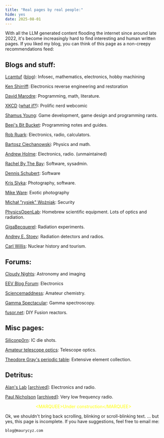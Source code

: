 ```yaml
---
title: "Real pages by real people:"
hide: yes
date: 2025-08-01
---
```


With all the LLM generated content flooding the internet since around late 2022, it's become increasingly hard to find interesting and human written pages. 
If you liked my blog, you can think of this page as a non-creepy recommendations feed:

## Blogs and stuff:

[Lcamtuf](https://lcamtuf.coredump.cx/) ([blog](https://lcamtuf.substack.com/)):
Infosec, mathematics, electronics, hobby machining

[Ken Shirriff](https://www.righto.com/): Electronics reverse engineering and restoration

[David Marodre](http://www.madore.org/~david/): Programming, math, literature.

[XKCD](https://xkcd.com/) ([what if?](https://what-if.xkcd.com/)): Prolific nerd webcomic

[Shamus Young](https://www.shamusyoung.com/): Game development, game design and programming rants.

[Beej's Bit Bucket](https://beej.us/blog/): Programming notes and guides.

[Rob Ruark](http://robruark.com/): Electronics, radio, calculators. 

[Bartosz Ciechanowski](https://ciechanow.ski/): Physics and math. 

[Andrew Holme](http://www.aholme.co.uk/Projects.htm): Electronics, radio. (unmaintained)

[Rachel By The Bay](https://rachelbythebay.com/): Software, sysadmin.

[Dennis Schubert](https://overengineer.dev/): Software

[Kris Slyka](https://slyka.net/blog/): Photography, software.

[Mike Ware](https://www.mikeware.co.uk/mikeware/main.html): Exotic photography

[Michał "rysiek" Wożniak](https://rys.io/en/index.html): Security

[PhysicsOpenLab](https://physicsopenlab.org/): Homebrew scientific equipment. Lots of optics and radiation.

[GigaBecquerel](https://gigabecquerel.wordpress.com/): Radiation experiments. 

[Andrey E. Stoev](http://blog.kotarak.net/): Radiation detectors and radios.

[Carl Willis](https://carlwillis.wordpress.com/): Nuclear history and tourism. 


## Forums:

[Cloudy Nights](https://www.cloudynights.com/): Astronomy and imaging

[EEV Blog Forum](https://www.eevblog.com/forum/): Electronics

[Sciencemaddness](https://www.sciencemadness.org/): Amateur chemistry.

[Gamma Spectacular](https://www.gammaspectacular.com/phpBB3/): Gamma spectroscopy.

[fusor.net](https://fusor.net/board/): DIY Fusion reactors.

## Misc pages:

[Siliconp0rn](https://siliconpr0n.org/): IC die shots.

[Amateur telescope optics](https://www.telescope-optics.net/): Telescope optics.

[Theodore Gray's periodic table](https://periodictable.com/): Extensive element collection.

## Detritus:

[Alan's Lab](http://www.vk2zay.net/) [[archived](https://web.archive.org/web/20250118181615/http://www.vk2zay.net/)]: Electronics and radio.

[Paul Nicholson](http://abelian.org/) [[archived](https://web.archive.org/web/20250408123131/http://abelian.org/)]: Very low frequency radio.

<center style="color: yellow">&lt;MARQUEE&gt;Under construction&lt;/MARQUEE&gt;</center>

Ok, we shouldn't bring back scrolling, blinking or scroll-blinking text.
... but yes, this page is incomplete. If you have suggestions, feel free to email me:

```txt
blog@maurycyz.com
```

